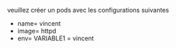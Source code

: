 veuillez créer un pods avec les configurations suivantes 

- name= vincent 
- image= httpd 
- env= VARIABLE1 = vincent 

